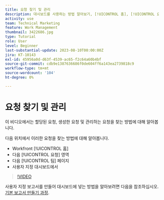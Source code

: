 ```yaml
---
title: 요청 찾기 및 관리
description: 대시보드를 사용하는 방법 알아보기, [!UICONTROL 홈], [!UICONTROL 요청] 영역 및 [!UICONTROL 팀] 요청 대기열을 통해 접수되는 요청을 찾는 페이지입니다.
activity: use
team: Technical Marketing
feature: Work Management
thumbnail: 3422686.jpg
type: Tutorial
role: User
level: Beginner
last-substantial-update: 2023-08-10T00:00:00Z
jira: KT-10143
exl-id: 45956a0d-d63f-4539-ac65-f2c64a60b4bf
source-git-commit: cdb9e1387636686f0de604ff6a143ea2739818c9
workflow-type: tm+mt
source-wordcount: '104'
ht-degree: 0%

---
```


# 요청 찾기 및 관리

이 비디오에서는 할당된 요청, 생성한 요청 및 관리하는 요청을 찾는 방법에 대해 알아봅니다.

다음 위치에서 이러한 요청을 찾는 방법에 대해 알아봅니다.

* Workfront [!UICONTROL 홈]
* 다음 [!UICONTROL 요청] 영역
* 다음 [!UICONTROL 팀] 페이지
* 사용자 지정 대시보드에서


>[!VIDEO](https://video.tv.adobe.com/v/3422686/?quality=12&learn=on)

사용자 지정 보고서를 만들어 대시보드에 넣는 방법을 알아보려면 다음을 참조하십시오. [기본 보고서 만들기 과정](https://experienceleague.adobe.com/docs/workfront-course-map/using/learning-programs/basic-report-creation-program.html).
